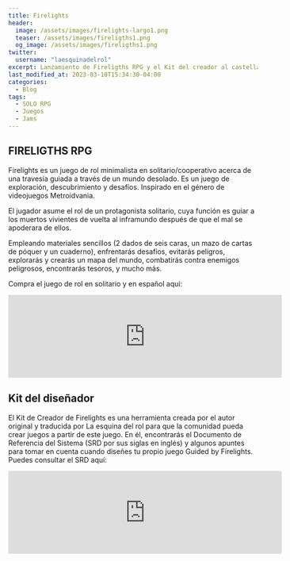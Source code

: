 ```yaml
---
title: Firelights
header:
  image: /assets/images/firelights-largo1.png
  teaser: /assets/images/fireligths1.png
  og_image: /assets/images/fireligths1.png
twitter:
  username: "laesquinadelrol"
excerpt: Lanzamiento de Fireligths RPG y el Kit del creador al castellano.
last_modified_at: 2023-03-10T15:34:30-04:00
categories:
  - Blog
tags:
  - SOLO RPG
  - Juegos
  - Jams
---
```


## FIRELIGTHS RPG

Firelights es un juego de rol minimalista en solitario/cooperativo acerca de una travesía guiada a través de un mundo desolado. Es un juego de exploración, descubrimiento y desafíos. Inspirado en el género de videojuegos Metroidvania.

El jugador asume el rol de un protagonista solitario, cuya función es guiar a los muertos vivientes de vuelta al inframundo después de que el mal se apoderara de ellos.

Empleando materiales sencillos (2 dados de seis caras, un mazo de cartas de póquer y un cuaderno), enfrentarás desafíos, evitarás peligros, explorarás y crearás un mapa del mundo, combatirás contra enemigos peligrosos, encontrarás tesoros, y mucho más.

Compra el juego de rol en solitario y en español aquí:

<iframe frameborder="0" src="https://itch.io/embed/1903017?bg_color=000000&amp;fg_color=dfdfdf&amp;border_color=000000" width="552" height="167"><a href="https://fari-rpgs.itch.io/firelights">Firelights por Fari RPGs (René-Pier Deshaies)</a></iframe>

## Kit del diseñador

El Kit de Creador de Firelights es una herramienta creada por el autor original y traducida por La esquina del rol para que la comunidad pueda crear juegos a partir de este juego. En él, encontrarás el Documento de Referencia del Sistema (SRD por sus siglas en inglés) y algunos apuntes para tomar en cuenta cuando diseñes tu propio juego Guided by Firelights. Puedes consultar el SRD aquí:

<iframe frameborder="0" src="https://itch.io/embed/1925422?bg_color=000000&amp;fg_color=dfdfdf&amp;border_color=000000" width="552" height="167"><a href="https://laesquinadelrol.itch.io/firelights-es">Firelights Kit de Creador y SRD by La esquina del rol 🎲</a></iframe>


